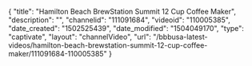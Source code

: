 {
    "title": "Hamilton Beach BrewStation Summit 12 Cup Coffee Maker",
    "description": "",
    "channelid": "111091684",
    "videoid": "110005385",
    "date_created": "1502525439",
    "date_modified": "1504049170",
    "type": "captivate",
    "layout": "channelVideo",
    "url": "\/bbbusa-latest-videos\/hamilton-beach-brewstation-summit-12-cup-coffee-maker\/111091684-110005385"
}